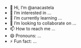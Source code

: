 - 👋 Hi, I’m @anacastela
- 👀 I’m interested in ...
- 🌱 I’m currently learning ...
- 💞️ I’m looking to collaborate on ...
- 📫 How to reach me ...
- 😄 Pronouns: ...
- ⚡ Fun fact: ...

<!---
anacastela/anacastela is a ✨ special ✨ repository because its `README.md` (this file) appears on your GitHub profile.
You can click the Preview link to take a look at your changes.
--->
